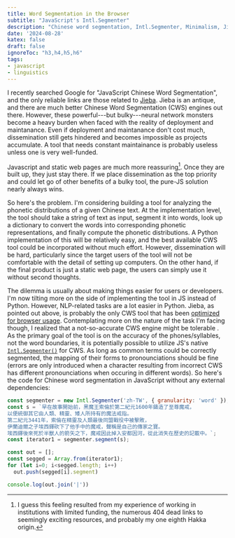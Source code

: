 ```yaml
---
title: Word Segmentation in the Browser
subtitle: "JavaScript's Intl.Segmenter"
description: "Chinese word segmentation, Intl.Segmenter, Minimalism, Jieba"
date: '2024-08-28'
katex: false
draft: false
ignoreToc: "h3,h4,h5,h6"
tags:
- javascript
- linguistics
---
```


I recently searched Google for "JavaScript Chinese Word Segmentation", and the only reliable links are those related to [Jieba](https://github.com/fxsjy/jieba). 
Jieba is an antique, and there are much better Chinese Word Segmentation (CWS) engines out there. 
However, these powerful---but bulky---neural network monsters become a heavy burden when faced with the reality of deployment and maintanance. Even if deployment and maintanance don't cost much, dissemination still gets hindered and becomes impossible as projects accumulate. 
A tool that needs constant maintainance is probably useless unless one is very well-funded. 

Javascript and static web pages are much more reassuring[^1]. Once they are built up, they just stay there.
If we place dissemination as the top priority and could let go of other benefits of a bulky tool, the pure-JS solution nearly always wins.

[^1]: I guess this feeling resulted from my experience of working in institutions with limited funding, the numerous 404 dead links to seemingly exciting resources, and probably my one eighth Hakka origin.

So here's the problem. I'm considering building a tool for analyzing the phonetic distributions of a given Chinese text. 
At the implementation level, the tool should take a string of text as input, segment it into words, look up a dictionary to convert the words into corresponding phonetic representations, and finally compute the phonetic distributions.
A Python implementation of this will be relatively easy, and the best available CWS tool could be incorporated without much effort.
However, dissemination will be hard, particularly since the target users of the tool will not be comfortable with the detail of setting up computers.
On the other hand, if the final product is just a static web page, the users can simply use it without second thoughts.

The dilemma is usually about making things easier for users or developers. I'm now tilting more on the side of implementing the tool in JS instead of Python. However, NLP-related tasks are a lot easier in Python. Jieba, as pointed out above, is probably the only CWS tool that has been [optimized for browser usage](https://github.com/fengkx/jieba-wasm). Contemplating more on the nature of the task I'm facing though, I realized that a not-so-accurate CWS engine might be tolerable . As the primary goal of the tool is on the accuracy of the phones/syllables, not the word boundaries, it is potentially possible to utilize JS's native [`Intl.Segmenter()`](https://developer.mozilla.org/en-US/docs/Web/JavaScript/Reference/Global_Objects/Intl/Segmenter) for CWS. As long as common terms could be correctly segmented, the mapping of their forms to pronounciations should be fine (errors are only introduced when a character resulting from incorrect CWS has different pronounciations when occuring in different words). So here's the code for Chinese word segmentation in JavaScript without any external dependencies:

```javascript
const segmenter = new Intl.Segmenter('zh-TW', { granularity: 'word' });
const s = `早在故事開始前，黑魔王索倫於第二紀元1600年鑄造了至尊魔戒，
以便統御其它由人類、精靈、矮人所持有的魔法戒指。
第二紀元3441年，索倫在精靈及人類最後同盟戰役中被擊敗，
伊蘭迪爾之子埃西鐸砍下了他手中的魔戒，聲稱是自己的傳家之寶。
埃西鐸後來死於半獸人的箭矢之下，魔戒因此掉入安都因河，從此消失在歷史的記載中。`;
const iterator1 = segmenter.segment(s);

const out = [];
const segged = Array.from(iterator1);
for (let i=0; i<segged.length; i++)
  out.push(segged[i].segment)

console.log(out.join('|'))
```
